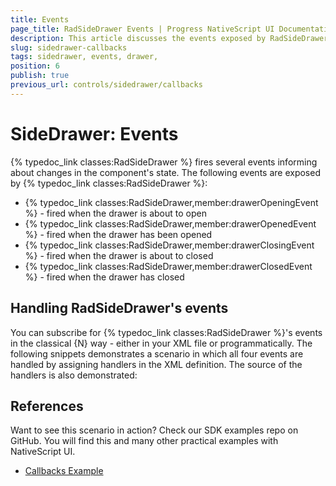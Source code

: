 ```yaml
---
title: Events
page_title: RadSideDrawer Events | Progress NativeScript UI Documentation
description: This article discusses the events exposed by RadSideDrawer.
slug: sidedrawer-callbacks
tags: sidedrawer, events, drawer,
position: 6
publish: true
previous_url: controls/sidedrawer/callbacks
---
```


# SideDrawer: Events
{% typedoc_link classes:RadSideDrawer %} fires several events informing about changes in the component's state. The following events are exposed by {% typedoc_link classes:RadSideDrawer %}:
- {% typedoc_link classes:RadSideDrawer,member:drawerOpeningEvent %} - fired when the drawer is about to open
- {% typedoc_link classes:RadSideDrawer,member:drawerOpenedEvent %} - fired when the drawer has been opened
- {% typedoc_link classes:RadSideDrawer,member:drawerClosingEvent %} - fired when the drawer is about to closed
- {% typedoc_link classes:RadSideDrawer,member:drawerClosedEvent %} - fired when the drawer has closed

## Handling RadSideDrawer's events
You can subscribe for {% typedoc_link classes:RadSideDrawer %}'s events in the classical {N} way - either in your XML file or programmatically. The following snippets demonstrates a scenario in which all four events are handled by assigning handlers in the XML definition. The source of the handlers is also demonstrated:

<snippet id='sidedrawer-events-xml'/>
<snippet id='sidedrawer-events-handlers'/>

## References
Want to see this scenario in action?
Check our SDK examples repo on GitHub. You will find this and many other practical examples with NativeScript UI.

* [Callbacks Example](https://github.com/telerik/nativescript-ui-samples/tree/master/sidedrawer/app/examples/callbacks)

